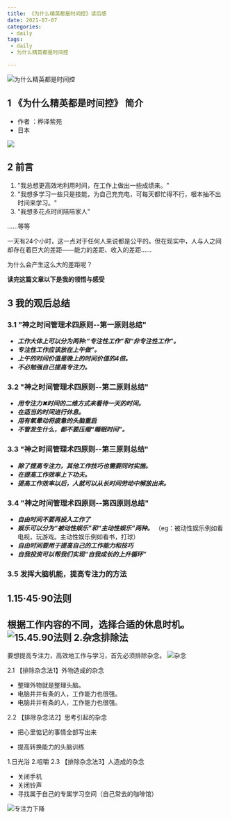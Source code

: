 ```yaml
---
title: 《为什么精英都是时间控》读后感
date: 2021-07-07
categories:
 - daily
tags:
 - daily
 - 为什么精英都是时间控

---
```


![为什么精英都是时间控](https://wkphoto.cdn.bcebos.com/54fbb2fb43166d225701346f4a2309f79152d2d2.jpg)

## 1 《为什么精英都是时间控》 简介

- 作者 ：桦泽紫苑
-  日本

![](https://img1.baidu.com/it/u=2570233231,2085455884&fm=26&fmt=auto&gp=0.jpg)

## 2 前言

1. "我总想更高效地利用时间，在工作上做出一些成绩来。"
2. "我想多学习一些只是技能，为自己充充电，可每天都忙得不行，根本抽不出时间来学习。"
3. "我想多花点时间陪陪家人"

......等等

一天有24个小时，这一点对于任何人来说都是公平的。但在现实中，人与人之间却存在着巨大的差距——能力的差距、收入的差距......

为什么会产生这么大的差距呢？


**读完这篇文章以下是我的领悟与感受**

## 3 我的观后总结

### 3.1 "神之时间管理术四原则--第一原则总结"

* **_工作大体上可以分为两种:“专注性工作”和“非专注性工作”。_**
* **_专注性工作应该放在上午做”。_**
* **_上午的时间价值是晚上的时间价值的4倍。_**
* **_不必勉强自己提高专注力。_**
### 3.2 "神之时间管理术四原则--第二原则总结"

* **_用专注力✖时间的二维方式来看待一天的时间。_**
* **_在适当的时间进行休息。_**
* **_用有氧晕动将疲惫的头脑重启_**
* **_不管发生什么，都不要压缩“睡眠时间”。_**
### 3.3 "神之时间管理术四原则--第三原则总结"

* **_除了提高专注力，其他工作技巧也需要同时实施。_**
* **_在提高工作效率上下功夫。_**
* **_提高工作效率以后，人就可以从长时间劳动中解放出来。_**
### 3.4 "神之时间管理术四原则--第四原则总结"

* **_自由时间不要再投入工作了_**
* **_娱乐可以分为“被动性娱乐”和“主动性娱乐”两种。_** （eg：被动性娱乐例如看电视，玩游戏。主动性娱乐例如看书，打球）
* **_自由时间要用于提高自己的工作能力和技巧_**
* **_自我投资可以帮我们实现“自我成长的上升循环”_**
### 3.5 发挥大脑机能，提高专注力的方法
1.15·45·90法则
---
根据工作内容的不同，选择合适的休息时机。
![15.45.90法则](https://img2.baidu.com/it/u=2350646597,3365737522&fm=26&fmt=auto&gp=0.jpg)
2.杂念排除法
---
要想提高专注力，高效地工作与学习，首先必须排除杂念。
![杂念](https://img2.baidu.com/it/u=3593440712,311270385&fm=26&fmt=auto&gp=0.jpg)

 2.1 【排除杂念法1】外物造成的杂念
 * 整理外物就是整理头脑。
 * 电脑井井有条的人，工作能力也很强。
 * 电脑井井有条的人，工作能力也很强。
 
 2.2 【排除杂念法2】思考引起的杂念
 * 把心里惦记的事情全部写出来
 
 * 提高转换能力的头脑训练 
 
  1.日光浴
  2.咀嚼
  2.3 【排除杂念法3】人造成的杂念
  * 关闭手机
  * 关闭铃声
  * 寻找属于自己的专属学习空间（自己常去的咖啡馆）
  
  ![专注力下降](https://img2.baidu.com/it/u=3354026455,3743059679&fm=11&fmt=auto&gp=0.jpg)